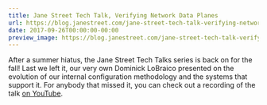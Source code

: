 ```yaml
---
title: Jane Street Tech Talk, Verifying Network Data Planes
url: https://blog.janestreet.com/jane-street-tech-talk-verifying-network-data-planes/
date: 2017-09-26T00:00:00-00:00
preview_image: https://blog.janestreet.com/jane-street-tech-talk-verifying-network-data-planes/tech-talk-nate-foster.png
---
```


<p>After a summer hiatus, the Jane Street Tech Talks series is back on
for the fall! Last we left it, our very own Dominick LoBraico
presented on the evolution of our internal configuration methodology
and the systems that support it. For anybody that missed it, you can
check out a recording of the talk <a href="https://www.youtube.com/watch?v=0pX7-AG52BU">on YouTube</a>.</p>
